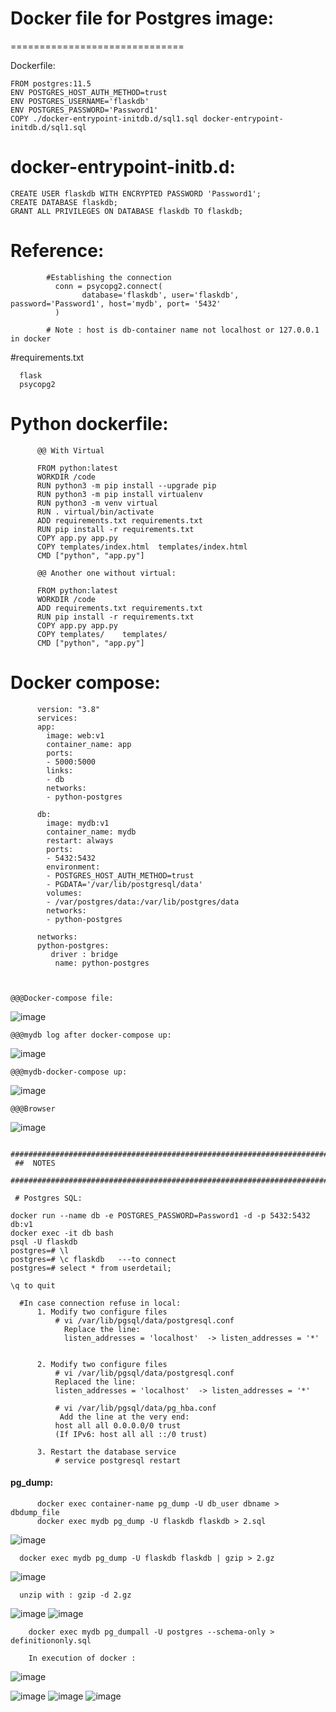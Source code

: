


# Docker file for Postgres image:
  ==============================

Dockerfile:

    FROM postgres:11.5
    ENV POSTGRES_HOST_AUTH_METHOD=trust
    ENV POSTGRES_USERNAME='flaskdb'
    ENV POSTGRES_PASSWORD='Password1'
    COPY ./docker-entrypoint-initdb.d/sql1.sql docker-entrypoint-initdb.d/sql1.sql


docker-entrypoint-initb.d:
=========================


    CREATE USER flaskdb WITH ENCRYPTED PASSWORD 'Password1';
    CREATE DATABASE flaskdb;
    GRANT ALL PRIVILEGES ON DATABASE flaskdb TO flaskdb;






# Reference:

            #Establishing the connection
              conn = psycopg2.connect(
                    database='flaskdb', user='flaskdb', password='Password1', host='mydb', port= '5432'
              )

            # Note : host is db-container name not localhost or 127.0.0.1 in docker
         
#requirements.txt

      flask
      psycopg2
      



# Python dockerfile:

          @@ With Virtual
          
          FROM python:latest
          WORKDIR /code
          RUN python3 -m pip install --upgrade pip
          RUN python3 -m pip install virtualenv
          RUN python3 -m venv virtual
          RUN . virtual/bin/activate
          ADD requirements.txt requirements.txt
          RUN pip install -r requirements.txt
          COPY app.py app.py
          COPY templates/index.html  templates/index.html
          CMD ["python", "app.py"]
          
          @@ Another one without virtual:
          
          FROM python:latest
          WORKDIR /code
          ADD requirements.txt requirements.txt
          RUN pip install -r requirements.txt
          COPY app.py app.py
          COPY templates/    templates/
          CMD ["python", "app.py"]

 
# Docker compose:

          version: "3.8"
          services:
          app:
            image: web:v1
            container_name: app
            ports:
            - 5000:5000
            links:
            - db
            networks:
            - python-postgres

          db:
            image: mydb:v1
            container_name: mydb
            restart: always
            ports:
            - 5432:5432
            environment:
            - POSTGRES_HOST_AUTH_METHOD=trust
            - PGDATA='/var/lib/postgresql/data'
            volumes:
            - /var/postgres/data:/var/lib/postgres/data
            networks:
            - python-postgres

          networks:
          python-postgres:
             driver : bridge
              name: python-postgres
 
 
       
    @@@Docker-compose file:
![image](https://user-images.githubusercontent.com/54719289/106786604-bdb61b80-6674-11eb-9635-4351d52da726.png)


    @@@mydb log after docker-compose up:
![image](https://user-images.githubusercontent.com/54719289/106785508-78451e80-6673-11eb-9fe3-840d59611b17.png)

    @@@mydb-docker-compose up:
![image](https://user-images.githubusercontent.com/54719289/106785651-a165af00-6673-11eb-87cc-4715526c0152.png)

    @@@Browser
![image](https://user-images.githubusercontent.com/54719289/106787199-6f554c80-6675-11eb-8dcd-bc63b9f382a8.png)

 
     ######################################################################################################
     ##  NOTES
     ######################################################################################################
     
     # Postgres SQL:   

    docker run --name db -e POSTGRES_PASSWORD=Password1 -d -p 5432:5432 db:v1
    docker exec -it db bash
    psql -U flaskdb
    postgres=# \l
    postgres=# \c flaskdb   ---to connect
    postgres=# select * from userdetail;
    
    \q to quit

      #In case connection refuse in local:
          1. Modify two configure files
              # vi /var/lib/pgsql/data/postgresql.conf
                Replace the line:
                listen_addresses = 'localhost'  -> listen_addresses = '*'


          2. Modify two configure files
              # vi /var/lib/pgsql/data/postgresql.conf
              Replaced the line:
              listen_addresses = 'localhost'  -> listen_addresses = '*'
              
              # vi /var/lib/pgsql/data/pg_hba.conf
               Add the line at the very end:
              host all all 0.0.0.0/0 trust
              (If IPv6: host all all ::/0 trust) 
      
          3. Restart the database service
              # service postgresql restart

#### pg_dump:

          docker exec container-name pg_dump -U db_user dbname > dbdump_file
          docker exec mydb pg_dump -U flaskdb flaskdb > 2.sql
          
![image](https://user-images.githubusercontent.com/54719289/107149160-21925a00-697d-11eb-83d9-0e1ab59c7eea.png)


      docker exec mydb pg_dump -U flaskdb flaskdb | gzip > 2.gz

![image](https://user-images.githubusercontent.com/54719289/107150195-af247880-6982-11eb-8491-15d4f3a9e15a.png)

      unzip with : gzip -d 2.gz

![image](https://user-images.githubusercontent.com/54719289/107150335-530e2400-6983-11eb-9918-876e13dfbfe0.png)
![image](https://user-images.githubusercontent.com/54719289/107150353-68834e00-6983-11eb-91cc-2994359fdc7c.png)


        docker exec mydb pg_dumpall -U postgres --schema-only > definitiononly.sql
        
        In execution of docker :
        
![image](https://user-images.githubusercontent.com/54719289/107153252-75f40480-6992-11eb-924e-583d4a1011c2.png)

![image](https://user-images.githubusercontent.com/54719289/107153289-b3f12880-6992-11eb-9d46-aa593abb5867.png)
![image](https://user-images.githubusercontent.com/54719289/107153302-c66b6200-6992-11eb-944c-8cbd02adf6f5.png)
![image](https://user-images.githubusercontent.com/54719289/107153313-d84d0500-6992-11eb-8c94-8830f3fe99fb.png)




        

